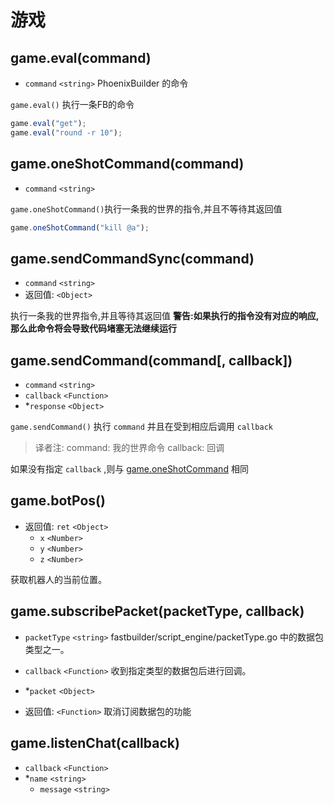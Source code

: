 # 游戏

## game.eval(command)
* `command` `<string>` PhoenixBuilder 的命令

`game.eval()` 执行一条FB的命令

```javascript
game.eval("get");
game.eval("round -r 10");
```

## game.oneShotCommand(command)
* `command` `<string>`

`game.oneShotCommand()`执行一条我的世界的指令,并且不等待其返回值

```javascript
game.oneShotCommand("kill @a");
```

## game.sendCommandSync(command)
* `command` `<string>`
* 返回值: `<Object>`

执行一条我的世界指令,并且等待其返回值
**警告:如果执行的指令没有对应的响应,那么此命令将会导致代码堵塞无法继续运行**

## game.sendCommand(command[, callback])
* `command` `<string>`
* `callback` `<Function>`
* *`response` `<Object>`

`game.sendCommand()` 执行 `command` 并且在受到相应后调用 `callback` 
> 译者注:
>  command: 我的世界命令
>  callback: 回调

如果没有指定 `callback` ,则与  [game.oneShotCommand](game.md#gameoneshotcommandcommand)  相同

## game.botPos()
* 返回值: `ret` `<Object>`
  * `x` `<Number>`
  * `y` `<Number>`
  * `z` `<Number>`

获取机器人的当前位置。

##  game.subscribePacket(packetType, callback)
* `packetType` `<string>` fastbuilder/script_engine/packetType.go 中的数据包类型之一。
* `callback` `<Function>` 收到指定类型的数据包后进行回调。
* *`packet` `<Object>`

* 返回值: `<Function>`     取消订阅数据包的功能

##  game.listenChat(callback)
* `callback` `<Function>`
* *`name` `<string>`
  * `message` `<string>`



